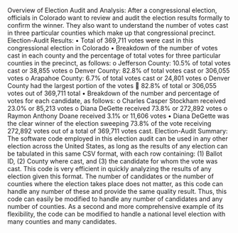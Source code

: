 Overview of Election Audit and Analysis:
After a congressional election, officials in Colorado want to review and audit the election results formally to confirm the winner. They also want to understand the number of votes cast in three particular counties which make up that congressional precinct. 
Election-Audit Results:
•	Total of 369,711 votes were cast in this congressional election in Colorado
•	Breakdown of the number of votes cast in each county and the percentage of total votes for three particular counties in the precinct, as follows:
o	Jefferson County: 10.5% of total votes cast or 38,855 votes
o	Denver County: 82.8% of total votes cast or 306,055 votes
o	Arapahoe County: 6.7% of total votes cast or 24,801 votes
o	Denver County had the largest portion of the votes
	82.8% of total or 306,055 votes out of 369,711 total
•	Breakdown of the number and percentage of votes for each candidate, as follows:
o	Charles Casper Stockham received 23.0% or 85,213 votes
o	Diana DeGette received 73.8% or 272,892 votes
o	Raymon Anthony Doane received 3.1% or 11,606 votes
•	Diana DeGette was the clear winner of the election sweeping 73.8% of the vote receiving 272,892 votes out of a total of 369,711 votes cast.
Election-Audit Summary:
The software code employed in this election audit can be used in any other election across the United States, as long as the results of any election can be tabulated in this same CSV format, with each row containing: (1) Ballot ID, (2) County where cast, and (3) the candidate for whom the vote was cast.
This code is very efficient in quickly analyzing the results of any election given this format. The number of candidates or the number of counties where the election takes place does not matter, as this code can handle any number of these and provide the same quality result. Thus, this code can easily be modified to handle any number of candidates and any number of counties. As a second and more comprehensive example of its flexibility, the code can be modified to handle a national level election with many counties and many candidates.
